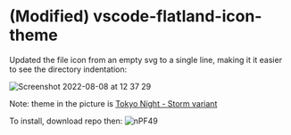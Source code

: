 # (Modified) vscode-flatland-icon-theme

Updated the file icon from an empty svg to a single line, making it it easier to see the directory indentation:

![Screenshot 2022-08-08 at 12 37 29](https://user-images.githubusercontent.com/6549140/183409719-c5397127-5470-411d-a505-2f212bcbb3d2.png)


Note: theme in the picture is [Tokyo Night - Storm variant](https://marketplace.visualstudio.com/items?itemName=enkia.tokyo-night)

To install, download repo then:
![nPF49](https://user-images.githubusercontent.com/6549140/183138263-40175d3f-c0c6-42ed-8833-9a3f1d005600.png)
